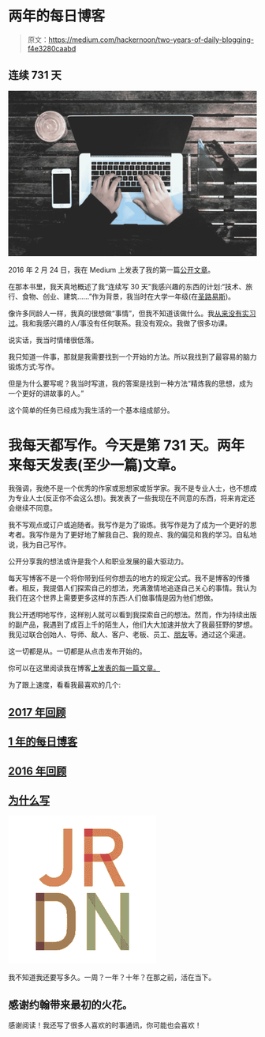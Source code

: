 # 两年的每日博客

> 原文：<https://medium.com/hackernoon/two-years-of-daily-blogging-f4e3280caabd>

## 连续 731 天

[![](img/f8240f55191a4a567cf26485b2664ef3.png)](http://gonen.blog/)

2016 年 2 月 24 日，我在 Medium 上发表了我的第一篇[公开文章](/@jordangonen/blogging-i-think-475494d4dbc#.efcz6wz5a)。

在那本书里，我天真地概述了我“连续写 30 天”我感兴趣的东西的计划:“技术、旅行、食物、创业、建筑……”作为背景，我当时在大学一年级(在[圣路易斯](https://wustl.edu/))。

像许多同龄人一样，我真的很想做“事情”，但我不知道该做什么。我[从来没有实习过](https://everywhere.pluot.co/how-i-got-my-first-internship-in-silicon-valley-f61d7710c18c#.1a8ioztpu)。我和我感兴趣的人/事没有任何联系。我没有观众。我做了很多功课。

说实话，我当时情绪很低落。

我只知道一件事，那就是我需要找到一个开始的方法。所以我找到了最容易的脑力锻炼方式:写作。

但是为什么要写呢？我当时写道，我的答案是找到一种方法“精炼我的思想，成为一个更好的讲故事的人。”

这个简单的任务已经成为我生活的一个基本组成部分。

# 我每天都写作。今天是第 731 天。两年来每天发表(至少一篇)文章。

我强调，我绝不是一个优秀的作家或思想家或哲学家。我不是专业人士，也不想成为专业人士(反正你不会这么想)。我发表了一些我现在不同意的东西，将来肯定还会继续不同意。

我不写观点或订户或追随者。我写作是为了锻炼。我写作是为了成为一个更好的思考者。我写作是为了更好地了解我自己、我的观点、我的偏见和我的学习。自私地说，我为自己写作。

公开分享我的想法或许是我个人和职业发展的最大驱动力。

每天写博客不是一个将你带到任何你想去的地方的规定公式。我不是博客的传播者。相反，我提倡人们探索自己的想法，充满激情地追逐自己关心的事情。我认为我们在这个世界上需要更多这样的东西:人们做事情是因为他们想做。

我公开透明地写作，这样别人就可以看到我探索自己的想法。然而，作为持续出版的副产品，我遇到了成百上千的陌生人，他们大大加速并放大了我最狂野的梦想。我见过联合创始人、导师、敌人、客户、老板、员工、[朋友](/@jordangonen/internet-friends-89b37e394466)等。通过这个渠道。

这一切都是从。一切都是从点击发布开始的。

你可以在这里阅读我在博客[上发表的每一篇文章。](http://gonen.blog/)

为了跟上速度，看看我最喜欢的几个:

## [2017 年回顾](https://hackernoon.com/2017-my-year-in-review-d05aa3f48446)

## [1 年的每日博客](https://hackernoon.com/just-start-5db3b8057b2f)

## [2016 年回顾](/@jordangonen/2016-a-year-in-review-eb2bc05a44e9#.xffq6llkv)

## [为什么写](https://artplusmarketing.com/why-you-should-write-3d5135770674)

[![](img/7de0d5d9f932356705e6d984e6fc4291.png)](http://gonen.blog/)

我不知道我还要写多久。一周？一年？十年？在那之前，活在当下。

## 感谢约翰带来最初的火花。

感谢阅读！我还写了很多人喜欢的时事通讯，你可能也会喜欢！
